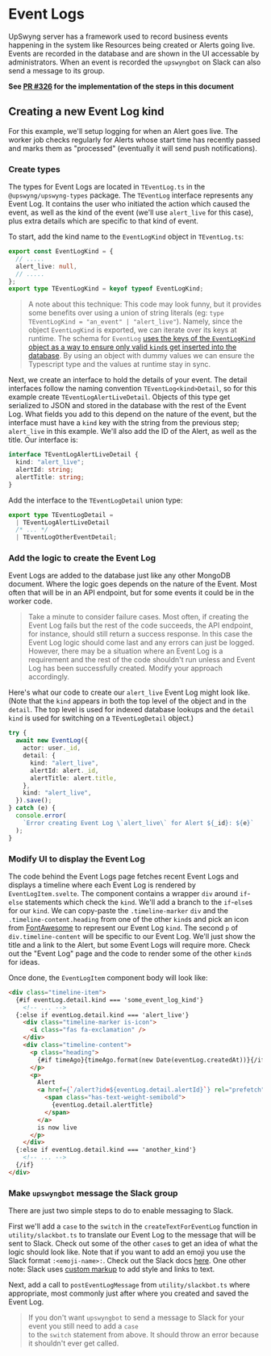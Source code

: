 # Event Logs

UpSwyng server has a framework used to record business events happening in the system
like Resources being created or Alerts going live. Events are recorded in the database
and are shown in the UI accessable by administrators. When an event is recorded the
`upswyngbot` on Slack can also send a message to its group.

**See [PR #326](https://github.com/CodeForBoulder/upswyng/pull/326) for the implementation of the steps in this document**

## Creating a new Event Log kind

For this example, we'll setup logging for when an Alert goes live. The worker job checks regularly
for Alerts whose start time has recently passed and marks them as "processed" (eventually it will send
push notifications).

### Create types

The types for Event Logs are located in `TEventLog.ts` in the `@upswyng/upswyng-types`
package. The `TEventLog` interface represents any Event Log. It contains the user who initiated the action
which caused the event, as well as the kind of the event (we'll use `alert_live` for this case), plus extra
details which are specific to that kind of event.

To start, add the kind name to the `EventLogKind` object in `TEventLog.ts`:

```typescript
export const EventLogKind = {
  // .....
  alert_live: null,
  // .....
};
export type TEventLogKind = keyof typeof EventLogKind;
```

> A note about this technique: This code may look funny, but it provides some benefits over using
> a union of string literals (eg: `type TEventLogKind = "an_event" | "alert_live"`). Namely, since
> the object `EventLogKind` is exported, we can iterate over its keys at runtime. The schema for
> `EventLog` [uses the keys of the `EventLogKind` object as a way to ensure only valid `kind`s get inserted into
> the database](https://github.com/CodeForBoulder/upswyng/blob/73134434b689d28857494a355e7d5b04eb613475/packages/upswyng-server/src/models/EventLog.ts#L41).
> By using an object with dummy values we can ensure the Typescript type and the values at runtime
> stay in sync.

Next, we create an interface to hold the details of your event. The detail interfaces follow the naming
convention `TEventLog<kind>Detail`, so for this example create `TEventLogAlertLiveDetail`. Objects of this
type get serialized to JSON and stored in the database with the rest of the Event Log. What fields you add
to this depend on the nature of the event, but the interface must have a `kind` key with the string from the
previous step; `alert_live` in this example. We'll also add the ID of the Alert, as well as the title. Our
interface is:

```typescript
interface TEventLogAlertLiveDetail {
  kind: "alert_live";
  alertId: string;
  alertTitle: string;
}
```

Add the interface to the `TEventLogDetail` union type:

```typescript
export type TEventLogDetail =
  | TEventLogAlertLiveDetail
  /* ... */
  | TEventLogOtherEventDetail;
```

### Add the logic to create the Event Log

Event Logs are added to the database just like any other MongoDB document.
Where the logic goes depends on the nature of the Event. Most often that will
be in an API endpoint, but for some events it could be in the worker code.

> Take a minute to consider failure cases. Most often, if creating the Event Log fails
> but the rest of the code succeeds, the API endpoint, for instance, should still return
> a success response. In this case the Event Log logic should come last and any errors
> can just be logged. However, there may be a situation where an Event Log is a requirement
> and the rest of the code shouldn't run unless and Event Log has been successfully created.
> Modify your approach accordingly.

Here's what our code to create our `alert_live` Event Log might look like. (Note that
the `kind` appears in both the top level of the object and in the `detail`. The top level is
used for indexed database lookups and the `detail` `kind` is used for switching on a
`TEventLogDetail` object.)

```typescript
try {
  await new EventLog({
    actor: user._id,
    detail: {
      kind: "alert_live",
      alertId: alert._id,
      alertTitle: alert.title,
    },
    kind: "alert_live",
  }).save();
} catch (e) {
  console.error(
    `Error creating Event Log \`alert_live\` for Alert ${_id}: ${e}`
  );
}
```

### Modify UI to display the Event Log

The code behind the Event Logs page fetches recent Event Logs and displays a timeline
where each Event Log is rendered by `EventLogItem.svelte`. The component contains a wrapper
`div` around `if`-`else` statements which check the `kind`. We'll add a branch to the `if`-`else`s
for our `kind`. We can copy-paste the `.timeline-marker` `div` and the `.timeline-content.heading`
from one of the other `kind`s and pick an icon from [FontAwesome](https://www.fontawesome.com)
to represent our Event Log `kind`. The second `p` of `div.timeline-content` will be specific to our
Event Log. We'll just show the title and a link to the Alert, but some Event Logs will require
more. Check out the "Event Log" page and the code to render some of the other `kind`s for ideas.

Once done, the `EventLogItem` component body will look like:

```html
<div class="timeline-item">
  {#if eventLog.detail.kind === 'some_event_log_kind'}
    <!-- ... -->
  {:else if eventLog.detail.kind === 'alert_live'}
    <div class="timeline-marker is-icon">
      <i class="fas fa-exclamation" />
    </div>
    <div class="timeline-content">
      <p class="heading">
        {#if timeAgo}{timeAgo.format(new Date(eventLog.createdAt))}{/if}
      </p>
      <p>
        Alert
        <a href={`/alert?id=${eventLog.detail.alertId}`} rel="prefetch">
          <span class="has-text-weight-semibold">
            {eventLog.detail.alertTitle}
          </span>
        </a>
        is now live
      </p>
    </div>
  {:else if eventLog.detail.kind === 'another_kind'}
    <!-- ... -->
  {/if}
</div>
```

### Make `upswyngbot` message the Slack group

There are just two simple steps to do to enable messaging to Slack.

First we'll add a `case` to the `switch` in the `createTextForEventLog`
function in `utility/slackbot.ts` to translate our Event Log to the
message that will be sent to Slack. Check out some of the other `case`s to get an idea of what the logic should look like. Note that if you want to add an emoji you use the Slack format `:<emoji-name>:`. Check out the Slack docs [here](https://www.livexlive.com/live-events/festival/music-lives?utm_source=twitter&utm_medium=social&utm_campaign=event-musiclives2020). One other note: Slack uses [custom markup](https://api.slack.com/reference/surfaces/formatting) to add style and links to text.

Next, add a call to `postEventLogMessage` from `utility/slackbot.ts` where appropriate, most commonly just after where you created and saved the Event Log.

> If you don't want `upswyngbot` to send a message to Slack for your event you still need to add a `case`\
> to the `switch` statement from above. It should throw an error because it shouldn't ever get called.
